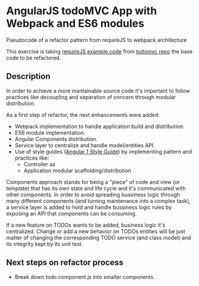 # AngularJS todoMVC App with Webpack and ES6 modules

Pseudocode of a refactor pattern from requireJS to webpack architecture

This exercise is taking [requireJS example code](https://github.com/tastejs/todomvc/tree/gh-pages/examples/angularjs_require) from [todomvc repo](https://github.com/tastejs/todomvc) the base code to be refactored.

## Description

In order to achieve a more mantainable source code it's important to follow practices like decoupling and separation of concern through modular distribution.

As a first step of refactor, the next enhancements were added:

- Webpack implementation to handle application build and distribution.
- ES6 module implementation.
- Angular Components distribution.
- Service layer to centralize and handle model/entities API.
- Use of style guides ([Angular 1 Style Guide](https://github.com/johnpapa/angular-styleguide/blob/master/a1/README.md)) by implementing pattern and practices like:
  - Controller as
  - Application modular scaffolding/distribution

Components approach stands for being a "piece" of code and view (or template) that has its own state and life cycle and it's communicated with other components. In order to avoid spreading bussiness logic through many different components (and turning maintenance into a complex task), a service layer is added to hold and handle bussiness logic rules by exposing an API that components can be consuming.

If a new feature on TODOs wants to be added, business logic it's centralized. Change or add a new behavior on TODOs entities will be just matter of changing the corresponding TODO service (and class model) and its integrity kept by its unit test.

## Next steps on refactor process

- Break down todo.component.js into smaller components.
